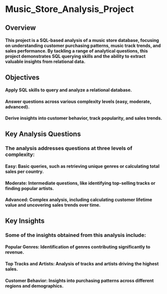 # Music_Store_Analysis_Project

## Overview
#### This project is a SQL-based analysis of a music store database, focusing on understanding customer purchasing patterns, music track trends, and sales performance. By tackling a range of analytical questions, this project demonstrates SQL querying skills and the ability to extract valuable insights from relational data.


## Objectives
#### Apply SQL skills to query and analyze a relational database.
#### Answer questions across various complexity levels (easy, moderate, advanced).
#### Derive insights into customer behavior, track popularity, and sales trends.


## Key Analysis Questions
### The analysis addresses questions at three levels of complexity:
#### Easy: Basic queries, such as retrieving unique genres or calculating total sales per country.
#### Moderate: Intermediate questions, like identifying top-selling tracks or finding popular artists.
#### Advanced: Complex analysis, including calculating customer lifetime value and uncovering sales trends over time.


## Key Insights
### Some of the insights obtained from this analysis include:
#### Popular Genres: Identification of genres contributing significantly to revenue.
#### Top Tracks and Artists: Analysis of tracks and artists driving the highest sales.
#### Customer Behavior: Insights into purchasing patterns across different regions and demographics.
